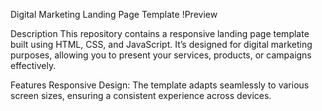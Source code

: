 Digital Marketing Landing Page Template
!Preview

Description
This repository contains a responsive landing page template built using HTML, CSS, and JavaScript. It’s designed for digital marketing purposes, allowing you to present your services, products, or campaigns effectively.

Features
Responsive Design: The template adapts seamlessly to various screen sizes, ensuring a consistent experience across devices.
